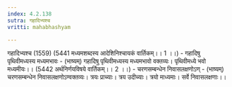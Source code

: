 ```yaml
---
index: 4.2.138
sutra: गहादिभ्यश्च
vritti: mahabhashyam

---
```

 गहादिभ्यश्च (1559) (5441 मध्यमशब्दस्य आदेशिनिश्चायकं वार्तिकम्।। 1 ।।) - गहादिषु पृथिवीमध्यस्य मध्यमभावः - (भाष्यम्) गहादिषु पृथिवीमध्यस्य मध्यमभावो वक्तव्यः। पृथिवीमध्ये भवो मध्यमीयः।। (5442 अर्थनिर्णयविषये वार्तिकम्।। 2 ।।) - चरणसम्बन्धेन निवासलक्षणोऽण् - (भाष्यम्) चरणसम्बन्धेन निवासलक्षणोऽण्वक्तव्यः। त्रयः प्राच्याः। त्रय उदीच्याः। त्रयो माध्यमाः। सर्वे निवासलक्षणाः।। 